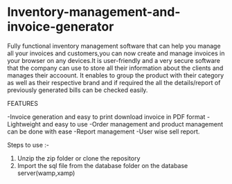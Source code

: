 # Inventory-management-and-invoice-generator

  Fully functional inventory management software that can help you manage all your invoices and customers,you can now create and manage invoices in your browser on any devices.It is user-friendly and a very secure software that the company can use to store all their information about the clients and manages their accoount. It enables to group the product with their category as well as their respective brand and if required the all the details/report of previously generated bills can be checked easily.

FEATURES

-Invoice generation and easy to print download invoice in PDF format
-Lightweight and easy to use
-Order management and product management can be done with ease
-Report management
-User wise sell report. 


Steps to use :-

1. Unzip the zip folder or clone the repository 
2. Import the sql file from the database folder on the database server(wamp,xamp)
